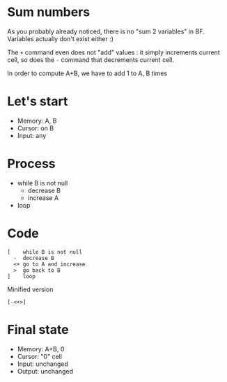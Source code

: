 # Sum numbers

As you probably already noticed, there is no "sum 2 variables" in BF. Variables actually don't exist either :)

The `+` command even does not "add" values : it simply increments current cell, so does the `-` command that decrements current cell.

In order to compute A+B, we have to add 1 to A, B times

# Let's start

* Memory: A, B
* Cursor: on B
* Input: any

# Process

* while B is not null
  * decrease B
  * increase A
* loop

# Code
```
[    while B is not null
  -  decrease B
  <+ go to A and increase
  >  go back to B
]    loop
```

Minified version
```
[-<+>]
```

# Final state

* Memory: A+B, 0
* Cursor: "0" cell
* Input: unchanged
* Output: unchanged

